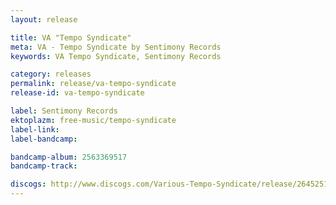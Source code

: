 ```yaml
---
layout: release

title: VA "Tempo Syndicate"
meta: VA - Tempo Syndicate by Sentimony Records
keywords: VA Tempo Syndicate, Sentimony Records

category: releases
permalink: release/va-tempo-syndicate
release-id: va-tempo-syndicate

label: Sentimony Records
ektoplazm: free-music/tempo-syndicate
label-link: 
label-bandcamp: 

bandcamp-album: 2563369517
bandcamp-track: 

discogs: http://www.discogs.com/Various-Tempo-Syndicate/release/2645251
---
```


<!-- <iframe width="100%" height="166" scrolling="no" frameborder="no" src="https://w.soundcloud.com/player/?url=https%3A//api.soundcloud.com/tracks/63195526&amp;color=ff5500&amp;auto_play=false&amp;hide_related=false&amp;show_comments=true&amp;show_user=true&amp;show_reposts=false"></iframe> -->
